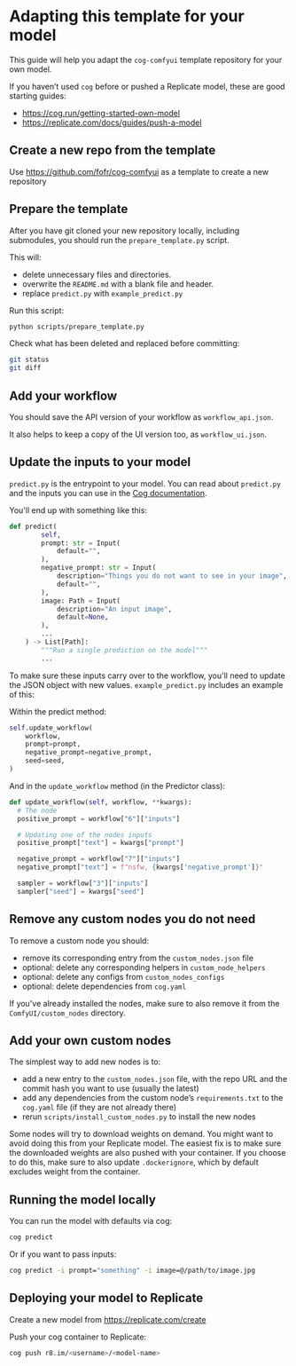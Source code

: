 # Adapting this template for your model

This guide will help you adapt the `cog-comfyui` template repository for your own model.

If you haven’t used `cog` before or pushed a Replicate model, these are good starting guides:

- https://cog.run/getting-started-own-model
- https://replicate.com/docs/guides/push-a-model

## Create a new repo from the template

Use https://github.com/fofr/cog-comfyui as a template to create a new repository

## Prepare the template

After you have git cloned your new repository locally, including submodules, you should run the `prepare_template.py` script.

This will:

- delete unnecessary files and directories.
- overwrite the `README.md` with a blank file and header.
- replace `predict.py` with `example_predict.py`

Run this script:

```sh
python scripts/prepare_template.py
```

Check what has been deleted and replaced before committing:

```sh
git status
git diff
```

## Add your workflow

You should save the API version of your workflow as `workflow_api.json`.

It also helps to keep a copy of the UI version too, as `workflow_ui.json`.

## Update the inputs to your model

`predict.py` is the entrypoint to your model. You can read about `predict.py` and the inputs you can use in the [Cog documentation](https://cog.run/python/#predictorpredictkwargs).

You'll end up with something like this:

```python
def predict(
        self,
        prompt: str = Input(
            default="",
        ),
        negative_prompt: str = Input(
            description="Things you do not want to see in your image",
            default="",
        ),
        image: Path = Input(
            description="An input image",
            default=None,
        ),
        ...
    ) -> List[Path]:
        """Run a single prediction on the model"""
        ...
```

To make sure these inputs carry over to the workflow, you'll need to update the JSON object with new values. `example_predict.py` includes an example of this:

Within the predict method:

```python
self.update_workflow(
    workflow,
    prompt=prompt,
    negative_prompt=negative_prompt,
    seed=seed,
)
```

And in the `update_workflow` method (in the Predictor class):

```python
def update_workflow(self, workflow, **kwargs):
  # The node
  positive_prompt = workflow["6"]["inputs"]

  # Updating one of the nodes inputs
  positive_prompt["text"] = kwargs["prompt"]

  negative_prompt = workflow["7"]["inputs"]
  negative_prompt["text"] = f"nsfw, {kwargs['negative_prompt']}"

  sampler = workflow["3"]["inputs"]
  sampler["seed"] = kwargs["seed"]
```

## Remove any custom nodes you do not need

To remove a custom node you should:

- remove its corresponding entry from the `custom_nodes.json` file
- optional: delete any corresponding helpers in `custom_node_helpers`
- optional: delete any configs from `custom_nodes_configs`
- optional: delete dependencies from `cog.yaml`

If you've already installed the nodes, make sure to also remove it from the `ComfyUI/custom_nodes` directory.

## Add your own custom nodes

The simplest way to add new nodes is to:

- add a new entry to the `custom_nodes.json` file, with the repo URL and the commit hash you want to use (usually the latest)
- add any dependencies from the custom node’s `requirements.txt` to the `cog.yaml` file (if they are not already there)
- rerun `scripts/install_custom_nodes.py` to install the new nodes

Some nodes will try to download weights on demand. You might want to avoid doing this from your Replicate model. The easiest fix is to make sure the downloaded weights are also pushed with your container. If you choose to do this, make sure to also update `.dockerignore`, which by default excludes weight from the container.

## Running the model locally

You can run the model with defaults via cog:

```sh
cog predict
```

Or if you want to pass inputs:

```sh
cog predict -i prompt="something" -i image=@/path/to/image.jpg
```

## Deploying your model to Replicate

Create a new model from https://replicate.com/create

Push your cog container to Replicate:

```sh
cog push r8.im/<username>/<model-name>
```

